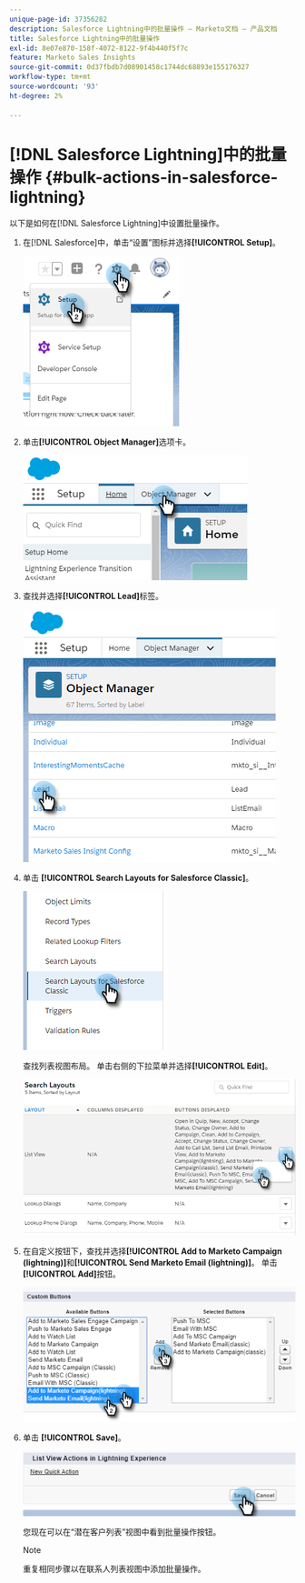 ```yaml
---
unique-page-id: 37356282
description: Salesforce Lightning中的批量操作 — Marketo文档 — 产品文档
title: Salesforce Lightning中的批量操作
exl-id: 8e07e870-158f-4072-8122-9f4b440f5f7c
feature: Marketo Sales Insights
source-git-commit: 0d37fbdb7d08901458c1744dc68893e155176327
workflow-type: tm+mt
source-wordcount: '93'
ht-degree: 2%

---
```


# [!DNL Salesforce Lightning]中的批量操作 {#bulk-actions-in-salesforce-lightning}

以下是如何在[!DNL Salesforce Lightning]中设置批量操作。

1. 在[!DNL Salesforce]中，单击“设置”图标并选择&#x200B;**[!UICONTROL Setup]**。

   ![](assets/bulk-actions-in-salesforce-lightning-1.png)

1. 单击&#x200B;**[!UICONTROL Object Manager]**&#x200B;选项卡。

   ![](assets/bulk-actions-in-salesforce-lightning-2.png)

1. 查找并选择&#x200B;**[!UICONTROL Lead]**&#x200B;标签。

   ![](assets/bulk-actions-in-salesforce-lightning-3.png)

1. 单击 **[!UICONTROL Search Layouts for Salesforce Classic]**。

   ![](assets/bulk-actions-in-salesforce-lightning-4.png)

   查找列表视图布局。 单击右侧的下拉菜单并选择&#x200B;**[!UICONTROL Edit]**。

   ![](assets/bulk-actions-in-salesforce-lightning-5.png)

1. 在自定义按钮下，查找并选择&#x200B;**[!UICONTROL Add to Marketo Campaign (lightning)]**&#x200B;和&#x200B;**[!UICONTROL Send Marketo Email (lightning)]**。 单击&#x200B;**[!UICONTROL Add]**&#x200B;按钮。

   ![](assets/bulk-actions-in-salesforce-lightning-6.png)

1. 单击 **[!UICONTROL Save]**。

   ![](assets/bulk-actions-in-salesforce-lightning-7.png)

   您现在可以在“潜在客户列表”视图中看到批量操作按钮。

   >[!NOTE]
   >
   >重复相同步骤以在联系人列表视图中添加批量操作。

